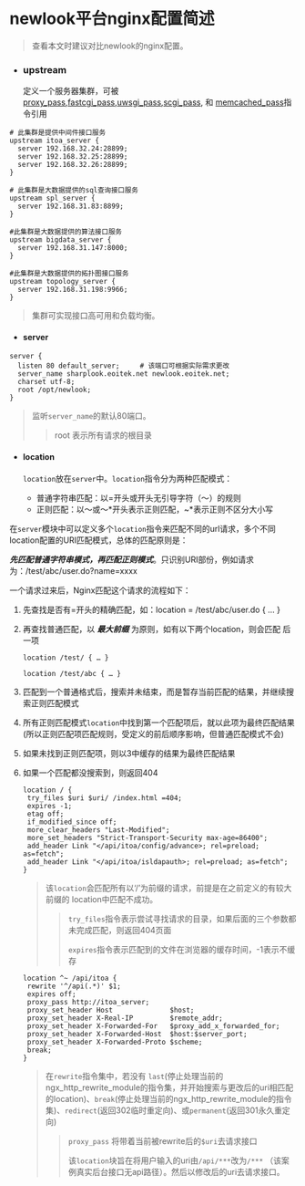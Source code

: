 # newlook平台nginx配置简述

> 查看本文时建议对比newlook的nginx配置。

* ### upstream

  定义一个服务器集群，可被[proxy\_pass](http://nginx.org/en/docs/http/ngx_http_proxy_module.html#proxy_pass),[fastcgi\_pass](http://nginx.org/en/docs/http/ngx_http_fastcgi_module.html#fastcgi_pass),[uwsgi\_pass](http://nginx.org/en/docs/http/ngx_http_uwsgi_module.html#uwsgi_pass),[scgi\_pass](http://nginx.org/en/docs/http/ngx_http_scgi_module.html#scgi_pass), 和 [memcached\_pass](http://nginx.org/en/docs/http/ngx_http_memcached_module.html#memcached_pass)指令引用

```
# 此集群是提供中间件接口服务
upstream itoa_server {
  server 192.168.32.24:28899;
  server 192.168.32.25:28899;
  server 192.168.32.26:28899;
}

# 此集群是大数据提供的sql查询接口服务
upstream spl_server {
  server 192.168.31.83:8899;
}

#此集群是大数据提供的算法接口服务
upstream bigdata_server {
  server 192.168.31.147:8000;
}

#此集群是大数据提供的拓扑图接口服务
upstream topology_server {
  server 192.168.31.198:9966;
}
```

> 集群可实现接口高可用和负载均衡。

* #### server

```
server {
  listen 80 default_server;     # 该端口可根据实际需求更改
  server_name sharplook.eoitek.net newlook.eoitek.net;
  charset utf-8;
  root /opt/newlook;
}
```

> 监听`server_name`的默认80端口。
>
> > root  表示所有请求的根目录

* #### location

  `location`放在`server`中。`location`指令分为两种匹配模式：

  * 普通字符串匹配：以=开头或开头无引导字符（～）的规则
  * 正则匹配：以～或～\*开头表示正则匹配，~\*表示正则不区分大小写

在`server`模块中可以定义多个`location`指令来匹配不同的url请求，多个不同location配置的URI匹配模式，总体的匹配原则是：

_**先匹配普通字符串模式，再匹配正则模式**_。只识别URI部份，例如请求为：/test/abc/user.do?name=xxxx

一个请求过来后，Nginx匹配这个请求的流程如下：

1. 先查找是否有=开头的精确匹配，如：location = /test/abc/user.do { … }

2. 再查找普通匹配，以 _**最大前缀**_ 为原则，如有以下两个location，则会匹配   后一项

   ```
   location /test/ { … }

   location /test/abc { … }
   ```

3. 匹配到一个普通格式后，搜索并未结束，而是暂存当前匹配的结果，并继续搜索正则匹配模式

4. 所有正则匹配模式`location`中找到第一个匹配项后，就以此项为最终匹配结果\(所以正则匹配项匹配规则，受定义的前后顺序影响，但普通匹配模式不会\)

5. 如果未找到正则匹配项，则以3中缓存的结果为最终匹配结果

6. 如果一个匹配都没搜索到，则返回404

   ```
   location / {
    try_files $uri $uri/ /index.html =404;
    expires -1;
    etag off;
    if_modified_since off;
    more_clear_headers "Last-Modified";
    more_set_headers "Strict-Transport-Security max-age=86400";
    add_header Link "</api/itoa/config/advance>; rel=preload; as=fetch";
    add_header Link "</api/itoa/isldapauth>; rel=preload; as=fetch";
   }
   ```

   > 该`location`会匹配所有以‘/’为前缀的请求，前提是在之前定义的有较大前缀的      location中匹配不成功。
   >
   > > `try_files`指令表示尝试寻找请求的目录，如果后面的三个参数都未完成匹配，则返回404页面
   > >
   > > `expires`指令表示匹配到的文件在浏览器的缓存时间，-1表示不缓存

   ```
   location ^~ /api/itoa {
    rewrite '^/api(.*)' $1;
    expires off;
    proxy_pass http://itoa_server;
    proxy_set_header Host              $host;
    proxy_set_header X-Real-IP         $remote_addr;
    proxy_set_header X-Forwarded-For   $proxy_add_x_forwarded_for;
    proxy_set_header X-Forwarded-Host  $host:$server_port;
    proxy_set_header X-Forwarded-Proto $scheme;
    break;
   }
   ```

   > 在`rewrite`指令集中，若没有 `last`\(停止处理当前的ngx\_http\_rewrite\_module的指令集，并开始搜索与更改后的uri相匹配的location\)、`break`\(停止处理当前的ngx\_http\_rewrite\_module的指令集\)、`redirect`\(返回302临时重定向\)、或`permanent`\(返回301永久重定向\)
   >
   > > `proxy_pass` 将带着当前被rewrite后的`$uri`去请求接口
   > >
   > > 该`location`块旨在将用户输入的uri由`/api/***`改为`/***` （该案例真实后台接口无api路径）。然后以修改后的uri去请求接口。



